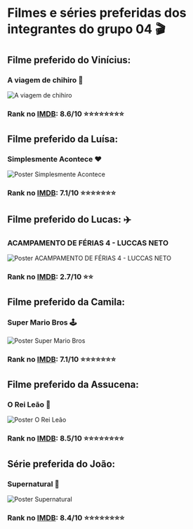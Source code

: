 # Filmes e séries preferidas dos integrantes do grupo 04 :clapper:

## Filme preferido do Vinícius:

### **A viagem de chihiro** :dragon:

![A viagem de chihiro](https://br.web.img3.acsta.net/pictures/210/527/21052756_20131024195513383.jpg)

### Rank no [IMDB](https://imdb.com/title/tt0245429/): 8.6/10 :star::star::star::star::star::star::star::star:

## Filme preferido da Luísa:

### **Simplesmente Acontece** :hearts:

![Poster Simplesmente Acontece](https://br.web.img3.acsta.net/pictures/14/12/11/15/29/051042.jpg)

### Rank no [IMDB](https://www.imdb.com/title/tt1638002/): 7.1/10 :star::star::star::star::star::star::star:

## Filme preferido do Lucas: :airplane:

### **ACAMPAMENTO DE FÉRIAS 4 - LUCCAS NETO** 

![Poster ACAMPAMENTO DE FÉRIAS 4 - LUCCAS NETO](https://br.web.img3.acsta.net/pictures/23/01/18/17/03/0257650.jpg)

### Rank no [IMDB](https://www.imdb.com/title/tt12325302/): 2.7/10 :star::star:

## Filme preferido da Camila:

### **Super Mario Bros**  :joystick:

![Poster Super Mario Bros](https://br.web.img2.acsta.net/pictures/23/04/03/19/45/2854005.jpg)

### Rank no [IMDB](https://www.imdb.com/title/tt6718170/): 7.1/10 :star::star::star::star::star::star::star:

## Filme preferido da Assucena:

### **O Rei Leão** :lion:

![Poster O Rei Leão](https://m.media-amazon.com/images/I/91VjLtvtPkL._AC_UF894,1000_QL80_.jpg)

### Rank no [IMDB](https://www.imdb.com/title/tt0110357/?ref_=fn_al_tt_1): 8.5/10 :star::star::star::star::star::star::star::star:

## Série preferida do João:

### **Supernatural** :knife:

![Poster Supernatural](https://cdn.folhape.com.br/upload/dn_arquivo/2020/11/supernatural-series-finale.jpg
)

### Rank no [IMDB](https://www.imdb.com/title/tt0460681/): 8.4/10 :star::star::star::star::star::star::star::star:

